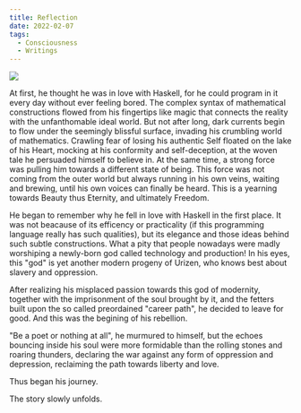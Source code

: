 ```yaml
---
title: Reflection
date: 2022-02-07
tags:
  - Consciousness
  - Writings
---
```


![](https://pic.imgdb.cn/item/63770acd16f2c2beb1054414.jpg)

At first, he thought he was in love with Haskell, for he could program in it every day without ever feeling bored. The complex syntax of mathematical constructions flowed from his fingertips like magic that connects the reality with the unfanthomable ideal world. But not after long, dark currents begin to flow under the seemingly blissful surface, invading his crumbling world of mathematics. Crawling fear of losing his authentic Self floated on the lake of his Heart, mocking at his conformity and self-deception, at the woven tale he persuaded himself to believe in. At the same time, a strong force was pulling him towards a different state of being. This force was not coming from the outer world but always running in his own veins, waiting and brewing, until his own voices can finally be heard. This is a yearning towards Beauty thus Eternity, and ultimately Freedom. 

<!--more-->

He began to remember why he fell in love with Haskell in the first place. It was not beacause of its efficency or practicality (if this programming language really has such qualities), but its elegance and those ideas behind such subtle constructions. What a pity that people nowadays were madly worshiping a newly-born god called technology and production! In his eyes, this "god" is yet another modern progeny of Urizen, who knows best about slavery and oppression.

After realizing his misplaced passion towards this god of modernity, together with the imprisonment of the soul brought by it, and the fetters built upon the so called preordained "career path", he decided to leave for good. And this was the begining of his rebellion. 

"Be a poet or nothing at all", he murmured to himself, but the echoes bouncing inside his soul were more formidable than the rolling stones and roaring thunders, declaring the war against any form of oppression and depression, reclaiming the path towards liberty and love.

Thus began his journey.

The story slowly unfolds.